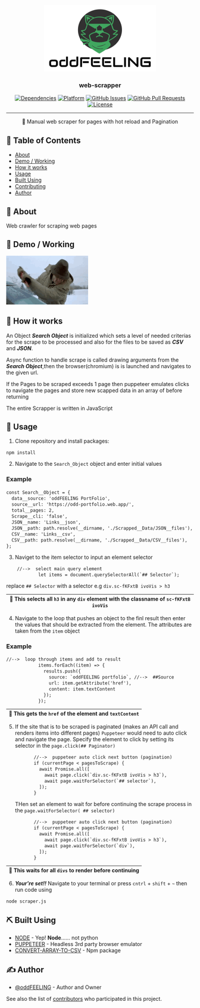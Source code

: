 <p align="center">
  <a href="" rel="noopener">
 <img width=300px height=180px src="/assets/logo__1.png" alt="Bot logo"></a>
</p>

<h3 align="center">web-scrapper</h3>

<div align="center">

[![Dependencies](https://img.shields.io/badge/dependencies-up%20to%20date-blue.svg)]()
[![Platform](https://img.shields.io/badge/platform-git-orange.svg)](https://www.reddit.com/user/Wordbook_Bot)
[![GitHub Issues](https://img.shields.io/badge/issues-0%20open-yellowgreen.svg)](https://github.com/kylelobo/The-Documentation-Compendium/issues)
[![GitHub Pull Requests](https://img.shields.io/badge/pull%20requests-0%20open-yellowgreen.svg)](https://github.com/kylelobo/The-Documentation-Compendium/pulls)
[![License](https://img.shields.io/badge/license-MIT-blue.svg)](/LICENSE)

</div>

---

<p align="center"> 🤖 Manual web scraper for pages with hot reload and Pagination
    <br> 
</p>

## 📝 Table of Contents

- [About](#about)
- [Demo / Working](#demo)
- [How it works](#working)
- [Usage](#usage)
- [Built Using](#built_using)
- [Contributing](../CONTRIBUTING.md)
- [Author](#author)

## 🧐 About <a name = "about"></a>

Web crawler for scraping web pages

## 🎥 Demo / Working <a name = "demo"></a>

![Working](/assets/demo.gif)

## 💭 How it works <a name = "working"></a>

An Object **_Search Object_** is initialized which sets a level of needed criterias for the scrape to be processed and also for the files to be saved as **_CSV_** and **_JSON_**.

Async function to handle scrape is called drawing arguments from the **_Search Object_**,then the browser(chromium) is is launched and navigates to the given url.

If the Pages to be scraped exceeds 1 page then puppeteer emulates clicks to navigate the pages and store new scapped data in an array of before returning

The entire Scrapper is written in JavaScript

## 🎈 Usage <a name = "usage"></a>

1. Clone repository and install packages:

```
npm install
```

2. Navigate to the `Search_Object` object and enter initial values

### **Example**

```
const Search__Object = {
  data__source: 'oddFEELING PortFolio',
  source__url: 'https://odd-portfolio.web.app/',
  total__pages: 2,
  Scrape__cli: 'false',
  JSON__name: 'Links__json',
  JSON__path: path.resolve(__dirname, './Scrapped__Data/JSON__files'),
  CSV__name: 'Links__csv',
  CSV__path: path.resolve(__dirname, './Scrapped__Data/CSV__files'),
};
```

3. Naviget to the item selector to input an element selector

```
    //-->  select main query element
            let items = document.querySelectorAll(`## Selector`);
```

replace `## Selector` with a selector e.g `div.sc-fKFxtB ivoVis > h3`

| :triangular_flag_on_post: This selects all `h3` in any `div` element with the classname of `sc-fKFxtB ivoVis` |
| ------------------------------------------------------------------------------------------------------------- |

4. Navigate to the loop that pushes an object to the finl result then enter the values that should be extracted from the element.
   The attributes are taken from the `item` object

### **Example**

```
//-->  loop through items and add to result
            items.forEach((item) => {
              results.push({
                source: `oddFEELING portfolio`, //-->  ##Source
                url: item.getAttribute('href'),
                content: item.textContent
              });
            });
```

| :triangular_flag_on_post: This gets the `href` of the element and `textContent` |
| ------------------------------------------------------------------------------- |

5. If the site that is to be scraped is paginated (makes an API call and renders items into different pages) `Puppeteer` would need to auto click and navigate the page.
   Specify the element to click by setting its selector in the `page.click(## Paginator)`

   ```
          //-->  puppeteer auto click next button (pagination)
          if (currentPage < pagesToScrape) {
            await Promise.all([
              await page.click(`div.sc-fKFxtB ivoVis > h3`),
              await page.waitForSelector(`## selector`),
            ]);
          }

   ```

   THen set an element to wait for before continuing the scrape process in the `page.waitForSelector( ## selector)`

   ```
          //-->  puppeteer auto click next button (pagination)
          if (currentPage < pagesToScrape) {
            await Promise.all([
              await page.click(`div.sc-fKFxtB ivoVis > h3`),
              await page.waitForSelector(`div`),
            ]);
          }

   ```

| :triangular_flag_on_post: This waits for all `divs` to render before continuing |
| ------------------------------------------------------------------------------- |

6. **_Your're set!!_**
   Navigate to your terminal or press `cntrl` + `shift` + `~`
   then run code using

```
node scraper.js
```

## ⛏️ Built Using <a name = "built_using"></a>

- [NODE](https://nodejs.org/en/) - Yep! **Node**...... not python
- [PUPPETEER](https://pptr.dev/) - Headless 3rd party browser emulator
- [CONVERT-ARRAY-TO-CSV](https://www.npmjs.com/package/convert-array-to-csv) - Npm package

## ✍️ Author <a name = "author"></a>

- [@oddFEELING](https://github.com/oddFEELING) - Author and Owner

See also the list of [contributors](https://github.com/oddFEELING/web-scrapper/graphs/contributors) who participated in this project.

